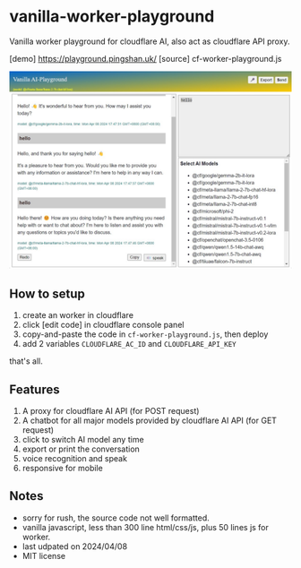 # vanilla-worker-playground

Vanilla worker playground for cloudflare AI, also act as cloudflare API proxy.

[demo] https://playground.pingshan.uk/
[source] cf-worker-playground.js

![](vanilla-worker-playground.jpg)

## How to setup

1. create an worker in cloudflare
2. click [edit code] in cloudflare console panel
3. copy-and-paste the code in `cf-worker-playground.js`, then deploy
4. add 2 variables `CLOUDFLARE_AC_ID` and `CLOUDFLARE_API_KEY`

that's all.

## Features

1. A proxy for cloudflare AI API (for POST request)
2. A chatbot for all major models provided by cloudflare AI API (for GET request)
3. click to switch AI model any time
4. export or print the conversation
5. voice recognition and speak
6. responsive for mobile

## Notes

* sorry for rush, the source code not well formatted.
* vanilla javascript, less than 300 line html/css/js, plus 50 lines js for worker.
* last udpated on 2024/04/08
* MIT license
  
